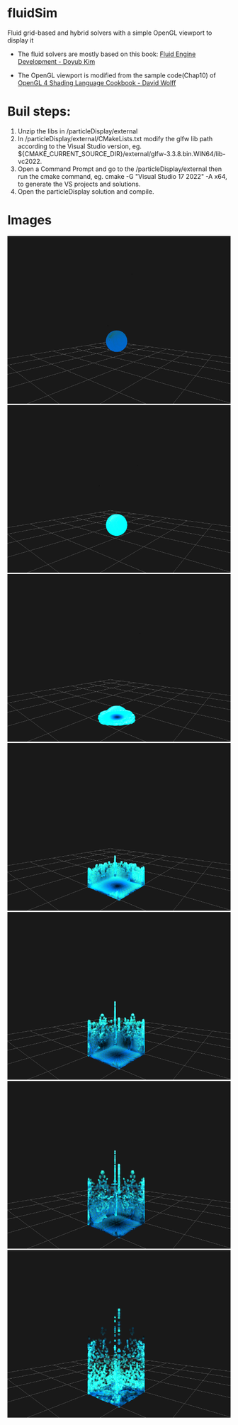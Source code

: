 # fluidSim
Fluid grid-based and hybrid solvers with a simple OpenGL viewport to display it

- The fluid solvers are mostly based on this book: [Fluid Engine Development - Doyub Kim](https://www.amazon.ca/Fluid-Engine-Development-Doyub-Kim/dp/1498719929/ref=tmm_hrd_swatch_0?_encoding=UTF8&qid=1662332845&sr=1-1)

- The OpenGL viewport is modified from the sample code(Chap10) of [OpenGL 4 Shading Language Cookbook - David Wolff](https://www.amazon.ca/OpenGL-Shading-Language-Cookbook-high-quality-ebook/dp/B07HXYJ9VT)

# Buil steps:
1. Unzip the libs in /particleDisplay/external
2. In /particleDisplay/external/CMakeLists.txt modify the glfw lib path according to the Visual Studio version, eg. ${CMAKE_CURRENT_SOURCE_DIR}/external/glfw-3.3.8.bin.WIN64/lib-vc2022.
3. Open a Command Prompt and go to the /particleDisplay/external then run the cmake command, eg. cmake -G "Visual Studio 17 2022" -A x64, to generate the VS projects and solutions.
4. Open the particleDisplay solution and compile.

# Images
![alt text](https://github.com/tzungda/fluidSim/blob/main/outputImages/outputImage.0006.png)
![alt text](https://github.com/tzungda/fluidSim/blob/main/outputImages/outputImage.0018.png)
![alt text](https://github.com/tzungda/fluidSim/blob/main/outputImages/outputImage.0028.png)
![alt text](https://github.com/tzungda/fluidSim/blob/main/outputImages/outputImage.0038.png)
![alt text](https://github.com/tzungda/fluidSim/blob/main/outputImages/outputImage.0045.png)
![alt text](https://github.com/tzungda/fluidSim/blob/main/outputImages/outputImage.0051.png)
![alt text](https://github.com/tzungda/fluidSim/blob/main/outputImages/outputImage.0067.png)
